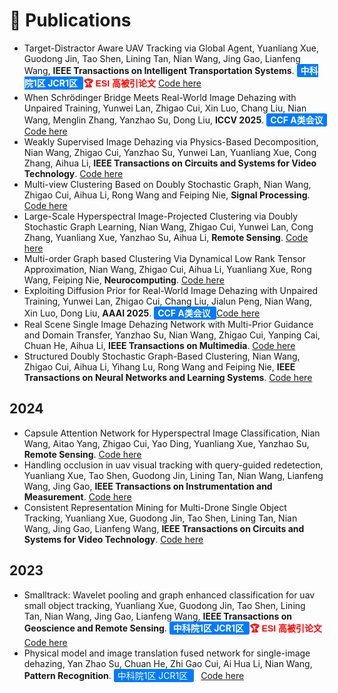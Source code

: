 # 📝 Publications 
<!-- 
## Selected Publications

### Multi-view Late Fusion Alignment
<div class='paper-box'><div class='paper-box-image'><div><div class="badge">IJCAI 2019</div><img src='images/ijcai.jpg' alt="sym" width="100%"></div></div>
<div class='paper-box-text' markdown="1">

[Multi-view Clustering via Late Fusion Alignment Maximization](https://www.ijcai.org/Proceedings/2019/0524.pdf) <a href='https://scholar.google.com/citations?user=5o9hK3EAAAAJ'><img src="https://img.shields.io/endpoint?logo=Google%20Scholar&url=https%3A%2F%2Fcdn.jsdelivr.net%2Fgh%2Fwangsiwei2010%2Fwangsiwei2010.github.io@google-scholar-stats%2Fgs_data_shieldsio_paper4.json&labelColor=f6f6f6&color=9cf&style=flat&label=citations"></a>

[Code](https://github.com/wangsiwei2010/latefusionalignment)

**Siwei Wang**, Xinwang Liu, En Zhu, Chang Tang, Jiyuan Liu, Jingtao Hu, Jingyuan Xia, Jianping Yin

[**Project**](https://scholar.google.com/citations?view_op=view_citation&hl=zh-CN&user=DhtAFkwAAAAJ&citation_for_view=DhtAFkwAAAAJ:ALROH1vI_8AC) <strong><span class='show_paper_citations' data='DhtAFkwAAAAJ:ALROH1vI_8AC'></span></strong>
- propose multi-view late fusion paradigm. 
</div>
</div>


### Large-scale Anchor Representation
<div class='paper-box'><div class='paper-box-image'><div><div class="badge">IEEE TIP2022</div><img src='images/tip.jpg' alt="sym" width="100%"></div></div>
<div class='paper-box-text' markdown="1">

[Fast Parameter-Free Multi-View Subspace Clustering With Consensus Anchor Guidance](https://www.researchgate.net/publication/356634317_Fast_Parameter-Free_Multi-View_Subspace_Clustering_With_Consensus_Anchor_Guidance) <a href='https://scholar.google.com/citations?user=5o9hK3EAAAAJ'><img src="https://img.shields.io/endpoint?logo=Google%20Scholar&url=https%3A%2F%2Fcdn.jsdelivr.net%2Fgh%2Fwangsiwei2010%2Fwangsiwei2010.github.io@google-scholar-stats%2Fgs_data_shieldsio_paper1.json&labelColor=f6f6f6&color=9cf&style=flat&label=citations"></a>

[Code](https://github.com/wangsiwei2010/FPMVS-CAG)

**Siwei Wang**, Xinwang Liu, Xinzhong Zhu, Pei Zhang, Yi Zhang, Feng Gao, En Zhu (ESI High Cited Paper)

[**Project**](https://scholar.google.com/citations?view_op=view_citation&hl=zh-CN&user=DhtAFkwAAAAJ&citation_for_view=DhtAFkwAAAAJ:ALROH1vI_8AC) <strong><span class='show_paper_citations' data='DhtAFkwAAAAJ:ALROH1vI_8AC'></span></strong>
- a unified multi-view co-training style of anchors. 
</div>
</div>


### Large-scale Anchor Alignment
<div class='paper-box'><div class='paper-box-image'><div><div class="badge">NeurIPS 2022</div><img src='images/neurips.jpg' alt="sym" width="100%"></div></div>
<div class='paper-box-text' markdown="1">

[Align then Fusion: Generalized Large-scale Multi-view Clustering with Anchor Matching Correspondences](https://proceedings.neurips.cc/paper_files/paper/2022/file/270339c997293ca2988c62f4308e389f-Paper-Conference.pdf) <a href='https://scholar.google.com/citations?user=5o9hK3EAAAAJ'><img src="https://img.shields.io/endpoint?logo=Google%20Scholar&url=https%3A%2F%2Fcdn.jsdelivr.net%2Fgh%2Fwangsiwei2010%2Fwangsiwei2010.github.io@google-scholar-stats%2Fgs_data_shieldsio_paper2.json&labelColor=f6f6f6&color=9cf&style=flat&label=citations"></a>

[Code](https://github.com/wangsiwei2010/NeurIPS22-FMVACC)

**Siwei Wang**, Xinwang Liu, Suyuan Liu, Jiaqi Jin, Wenxuan Tu, Xinzhong Zhu, En Zhu

[**Project**](https://scholar.google.com/citations?view_op=view_citation&hl=zh-CN&user=DhtAFkwAAAAJ&citation_for_view=DhtAFkwAAAAJ:ALROH1vI_8AC) <strong><span class='show_paper_citations' data='DhtAFkwAAAAJ:ALROH1vI_8AC'></span></strong>
- the first work to tackle multi-view anchor-unaligned problem. 
</div>
</div>

### Large-scale Anchor for Incomplete Scenerios 
<div class='paper-box'><div class='paper-box-image'><div><div class="badge">CVPR 2022</div><img src='images/cvpr.jpg' alt="sym" width="100%"></div></div>
<div class='paper-box-text' markdown="1">

[Highly-efficient Incomplete Large-scale Multi-view Clustering with Consensus Bipartite Graph](https://openaccess.thecvf.com/content/CVPR2022/papers/Wang_Highly-Efficient_Incomplete_Large-Scale_Multi-View_Clustering_With_Consensus_Bipartite_Graph_CVPR_2022_paper.pdf) <a href='https://scholar.google.com/citations?user=5o9hK3EAAAAJ'><img src="https://img.shields.io/endpoint?logo=Google%20Scholar&url=https%3A%2F%2Fcdn.jsdelivr.net%2Fgh%2Fwangsiwei2010%2Fwangsiwei2010.github.io@google-scholar-stats%2Fgs_data_shieldsio_paper3.json&labelColor=f6f6f6&color=9cf&style=flat&label=citations"></a>

[Code](https://github.com/wangsiwei2010/CVPR22-IMVC-CBG)

**Siwei Wang**, Xinwang Liu, Li Liu, Wenxuan Tu, Xinzhong Zhu, Jiyuan Liu, Sihang Zhou, En Zhu

[**Project**](https://scholar.google.com/citations?view_op=view_citation&hl=zh-CN&user=DhtAFkwAAAAJ&citation_for_view=DhtAFkwAAAAJ:ALROH1vI_8AC) <strong><span class='show_paper_citations' data='DhtAFkwAAAAJ:ALROH1vI_8AC'></span></strong>
- the first large-scale multi-view anchor framework for incomplete scenerios. 
</div>
</div>

  <span style="color: white; font-weight: bold; font-size: 14px;">SDM 2025</span>​
    <div style="display: inline-block; border: 1px solid #4169E1; background-color: #9BF3FD; padding: 6px 12px; border-radius: 4px; margin-left: 8px;">​
    <span style="color: white; font-weight: bold; font-size: 14px;">中科院JCR 1区</span>​
  </div>
<span style="background-color:#FFC0CB; padding: 2px 4px; border-radius: 3px;">SDM</span>, <span style="color:#FF5733;">中科院JCR</span>, 

- [Physical model and image translation fused network for single-image dehazing](https://scholar.google.com/citations?view_op=view_citation&hl=en&user=5o9hK3EAAAAJ&sortby=pubdate&citation_for_view=5o9hK3EAAAAJ:pqnbT2bcN3wC), Shengju Yu, Siwei Wang, Zhibin Dong, Wenxuan Tu, Suyuan Liu, Zhao Lv, Pan Li, Miao Wang, En Zhu, **AAAI 2024**
-->

-   Target-Distractor Aware UAV Tracking via Global Agent, Yuanliang Xue, Guodong Jin, Tao Shen, Lining Tan, Nian Wang, Jing Gao, Lianfeng Wang, **IEEE Transactions on Intelligent Transportation Systems**. <span style="
    background-color: #007bff; 
    color: white; 
    padding: 2px 6px; 
    border-radius: 3px; 
    font-weight: bold;">
中科院1区 JCR1区
</span> <span style="color: #FF0000; font-weight: bold;   font-family: Arial, sans-serif;">🏆 ESI 高被引论文</span> ​[Code here](https://bgithub.xyz/xyl-507/TDAT)
-   When Schrödinger Bridge Meets Real-World Image Dehazing with Unpaired Training, Yunwei Lan, Zhigao Cui, Xin Luo, Chang Liu, Nian Wang, Menglin Zhang, Yanzhao Su, Dong Liu, **ICCV 2025**. <span style="
    background-color: #007bff; 
    color: white; 
    padding: 2px 6px; 
    border-radius: 3px; 
    font-weight: bold;">
CCF A类会议
</span> [Code here](https://bgithub.xyz/ywxjm/DehazeSB)
-   Weakly Supervised Image Dehazing via Physics-Based Decomposition,  Nian Wang, Zhigao Cui, Yanzhao Su, Yunwei Lan, Yuanliang Xue, Cong Zhang, Aihua Li, **IEEE Transactions on Circuits and Systems for Video Technology**. [Code here](https://bgithub.xyz/NianWang-HJJGCDX/PBD)
-   Multi-view Clustering Based on Doubly Stochastic Graph, Nian Wang, Zhigao Cui, Aihua Li, Rong Wang and Feiping Nie, **Signal Processing**. [Code here](https://bgithub.xyz/NianWang-HJJGCDX/MCDSG)
-   Large-Scale Hyperspectral Image-Projected Clustering via Doubly Stochastic Graph Learning, Nian Wang, Zhigao Cui, Yunwei Lan, Cong Zhang, Yuanliang Xue, 
Yanzhao Su, Aihua Li, **Remote Sensing**. [Code here](https://github.com/NianWang-HJJGCDX/HPCDL)
-   Multi-order Graph based Clustering Via Dynamical Low Rank Tensor Approximation, Nian Wang, Zhigao Cui, Aihua Li, Yuanliang Xue, Rong Wang, Feiping Nie,   **Neurocomputing**. [Code here](https://github.com/NianWang-HJJGCDX/MCDLT)
-  Exploiting Diffusion Prior for Real-World Image Dehazing with Unpaired Training, Yunwei Lan, Zhigao Cui, Chang Liu, Jialun Peng, Nian Wang, Xin Luo, Dong Liu,  **AAAI 2025**. <span style="
    background-color: #007bff; 
    color: white; 
    padding: 2px 6px; 
    border-radius: 3px; 
    font-weight: bold;">
CCF A类会议
</span> [Code here](https://github.com/ywxjm/Diff-Dehazer)
-  Real Scene Single Image Dehazing Network with Multi-Prior Guidance and Domain Transfer, Yanzhao Su, Nian Wang, Zhigao Cui, Yanping Cai, Chuan He, Aihua Li,  **IEEE Transactions on Multimedia**. [Code here](https://github.com/NianWang-HJJGCDX/DNMGDT)
-  Structured Doubly Stochastic Graph-Based Clustering, Nian Wang, Zhigao Cui, Aihua Li, Yihang Lu, Rong Wang and Feiping Nie,  **IEEE Transactions on Neural Networks and Learning Systems**. [Code here](https://github.com/NianWang-HJJGCDX/SDSGC)
 
## 2024
- Capsule Attention Network for Hyperspectral Image Classification, Nian Wang, Aitao Yang, Zhigao Cui, Yao Ding, Yuanliang Xue, Yanzhao Su, **Remote Sensing**. [Code here](https://github.com/NianWang-HJJGCDX/CAN)
- Handling occlusion in uav visual tracking with query-guided redetection, Yuanliang Xue, Tao Shen, Guodong Jin, Lining Tan, Nian Wang, Lianfeng Wang, Jing Gao, **IEEE Transactions on Instrumentation and Measurement**. [Code here](https://github.com/xyl-507/QRDT)
- Consistent Representation Mining for Multi-Drone Single Object Tracking, Yuanliang Xue, Guodong Jin, Tao Shen, Lining Tan, Nian Wang, Jing Gao, Lianfeng Wang, **IEEE Transactions on Circuits and Systems for Video Technology**. [Code here](https://github.com/xyl-507/CRM)

## 2023
- Smalltrack: Wavelet pooling and graph enhanced classification for uav small object tracking, Yuanliang Xue, Guodong Jin, Tao Shen, Lining Tan, Nian Wang, Jing Gao, Lianfeng Wang, **IEEE Transactions on Geoscience and Remote Sensing**. <span style="
    background-color: #007bff; 
    color: white; 
    padding: 2px 6px; 
    border-radius: 3px; 
    font-weight: bold;">
中科院1区 JCR1区
</span> <span style="color: #FF0000; font-weight: bold;   font-family: Arial, sans-serif;">🏆 ESI 高被引论文</span> [Code here](https://github.com/xyl-507/SmallTrack)
- Physical model and image translation fused network for single-image dehazing, Yan Zhao Su, Chuan He, Zhi Gao Cui, Ai Hua Li, Nian Wang, **Pattern Recognition**. <span style="
    background-color: #007bff; 
    color: white; 
    padding: 2px 6px; 
    border-radius: 3px; ">
中科院1区 JCR1区
</span> &ensp; [Code here](https://github.com/syzlhh/PMITFN)


